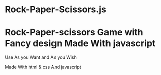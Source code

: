 # Rock-Paper-Scissors.js

# Rock-Paper-scissors Game with Fancy design Made With javascript

Use As you Want and As you Wish

Made With html & css And javascript
